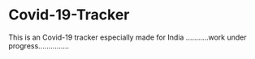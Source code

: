 # Covid-19-Tracker
This is an Covid-19 tracker especially made for India
...........work under progress...............
